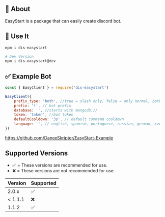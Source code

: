 ## 🤖 About 
EasyStart is a package that can easily create discord bot.
## 📝 Use It
```sh
npm i dis-easystart

# Dev Version
npm i dis-easystart@dev
```
## ✅ Example Bot
```js
const { EasyClient } = require('dis-easystart')

EasyClient({
    prefix_type: 'both', //true = slash only, false = only normal, both = slash and normal
    prefix: '!', // bot prefix
    database: '', //starts with mongodb://
    token: 'token', //bot token
    defaultCooldown: '3s', // default command cooldown
    language: '', // english, spanish, portuguese, russian, german, czech, slovak, turkish, polish, indonesian, italian
})
```
https://github.com/DaneeSkripter/EasyStart-Example

## Supported Versions

- ✅ = These versions are recommended for use.
- :x: = These versions are not recommended for use.

| Version | Supported          |
| ------- | ------------------ |
| 2.0.x   | :white_check_mark: |
| < 1.1.1  | :x:                |
| 1.1.2   | :white_check_mark: |

